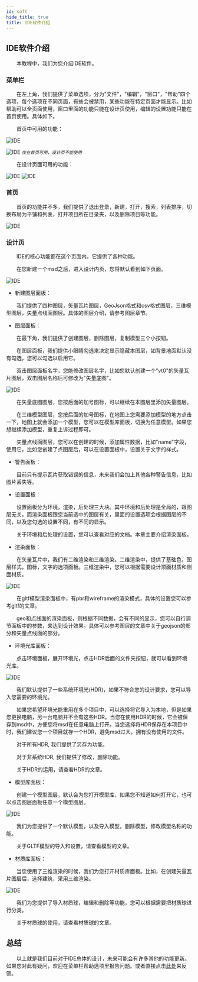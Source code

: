 ```yaml
---
id: soft
hide_title: true
title: IDE软件介绍
---
```


## IDE软件介绍

　　本教程中，我们为您介绍IDE软件。

### 菜单栏

　　在左上角，我们提供了菜单选项，分为"文件"，"编辑"，"窗口"，"帮助"四个选项，每个选项在不同页面，有些会被禁用，某些功能在特定页面才能显示。比如帮助可以全页面使用，窗口里面的功能只能在设计页使用，编辑的设置功能只能在首页使用。具体如下。

　　首页中可用的功能：

![IDE](../assets/soft-1.png)

![IDE](../assets/soft-2.png)
*<small>仅在首页可用，设计页不能使用</small>*  

　　在设计页面可用的功能：

![IDE](../assets/soft-3.png) ![IDE](../assets/soft-4.png)

### 首页

　　首页的功能并不多，我们提供了退出登录，新建，打开，搜索，列表排序，切换布局为平铺和列表，打开项目所在目录夹，以及删除项目等功能。

![IDE](../assets/soft-5.png)

### 设计页

　　IDE的核心功能都在这个页面内，它提供了各种功能。

　　在您新建一个msd之后，进入设计内页，您将默认看到如下页面。

![IDE](../assets/soft-6.png)

* 新建图层面板：

　　我们提供了四种图层，矢量瓦片图层，GeoJson格式和csv格式图层，三维模型图层，矢量点线面图层。具体的图层介绍，请参考图层章节。

* 图层面板：

　　在最下角，我们提供了创建图层，删除图层，复制模型三个小按钮。

　　在图层面板，我们提供小眼睛勾选来决定显示隐藏本图层，如背景地面默认没有勾选，您可以勾选以启用它。

　　双击图层面板名字，您能修改图层名字，比如您默认创建一个"vt0"的矢量瓦片图层，双击图层名称后可修改为"矢量底图"。

![IDE](../assets/soft-7.png)

　　在矢量底图图层，您按后面的加号图标，可以继续在本图层里添加矢量图层。

　　在三维模型图层，您按后面的加号图标，在地图上您需要添加模型的地方点击一下，地图上就会添加一个模型，您可以在模型库面板，切换为任意模型。如果您想继续添加模型，重复上诉过程即可。

　　矢量点线面图层，您可以在创建的时候，添加属性数据，比如"name"字段，使用它，比如您创建了点图层后，可以在设置面板中，设置关于文字的样式。

* 警告面板：

　　目前只有提示瓦片获取错误的信息，未来我们会加上其他各种警告信息，比如图片丢失等。

* 设置面板：

　　设置面板分为环境，渲染，后处理三大块。其中环境和后处理是全局的，跟图层无关。而渲染面板跟您当前选中的图层有关，里面的设置选项会根据图层的不同，以及您勾选的设置不同，有不同的显示。

　　关于环境和后处理的设置，您可以查看对应的文档。本章主要介绍渲染面板。

* 渲染面板：

　　在矢量瓦片中，我们有二维渲染和三维渲染。二维渲染中，提供了基础色，图层样式，图标，文字的选项面板。三维渲染中，您可以根据需要设计顶面材质和侧面材质。

![IDE](../assets/soft-8.png)

　　在gltf模型渲染面板中，有pbr和wireframe的渲染模式，具体的设置您可以参考gltf的文章。

　　geo和点线面的渲染面板，则根据不同数据，会有不同的显示，您可以自行调节面板中的参数，来达到设计效果。具体可以参考图层的文章中关于geojson的部分和矢量点线面的部分。

* 环境光库面板：

　　点击环境面板，展开环境光，点击HDR后面的文件夹按钮，就可以看到环境光库。

![IDE](../assets/soft-9.png)

　　我们默认提供了一些系统环境光(HDR)，如果不符合您的设计要求，您可以导入您需要的环境光。

　　如果您希望环境光能重用在多个项目中，可以选择将它导入为本地，但是如果您更换电脑，另一台电脑并不会有这些HDR。当您在使用HDR的时候，它会被保存到msd中，方便您将msd在任意电脑上打开。当您选择将HDR保存在本项目中时，我们建议您一个项目就存一个HDR，避免msd过大，拥有没有使用的文件。

　　对于所有HDR, 我们提供了另存为功能。

　　对于非系统HDR, 我们提供了修改，删除功能。

　　关于HDR的运用，请查看HDR的文章。

* 模型库面板：

　　创建一个模型图层，默认会为您打开模型库，如果您不知道如何打开它，也可以点击图层面板任意一个模型图层。

![IDE](../assets/soft-10.png)

　　我们为您提供了一个默认模型，以及导入模型，删除模型，修改模型名称的功能。

　　关于GLTF模型的导入和设置，请查看模型的文章。

* 材质库面板：

　　当您使用了三维渲染的时候，我们为您打开材质库面板。比如，在创建矢量瓦片图层后，选择建筑，采用三维渲染。

![IDE](../assets/soft-11.png)

　　我们为您提供了导入材质球，编辑和删除等功能，您可以根据需要把材质球进行分类。

　　关于材质球的使用，请查看材质球的文章。

## 总结

　　以上就是我们目前对于IDE总体的设计，未来可能会有许多其他的功能更新。如果您对此有疑问，欢迎在菜单栏帮助选项里报告问题。或者直接点击[此处](https://support.qq.com/products/324753)来反馈。
